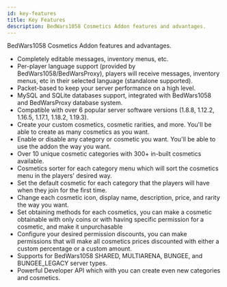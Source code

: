 ```yaml
---
id: key-features
title: Key Features
description: BedWars1058 Cosmetics Addon features and advantages.
---
```


BedWars1058 Cosmetics Addon features and advantages.

- Completely editable messages, inventory menus, etc.
- Per-player language support (provided by BedWars1058/BedWarsProxy), players will receive messages, inventory menus, etc in their selected language (standalone supported).
- Packet-based to keep your server performance on a high level.
- MySQL and SQLite databases support, integrated with BedWars1058 and BedWarsProxy database system.
- Compatible with over 6 popular server software versions (1.8.8, 1.12.2, 1.16.5, 1.17.1, 1.18.2, 1.19.3).
- Create your custom cosmetics, cosmetic rarities, and more. You'll be able to create as many cosmetics as you want.
- Enable or disable any category or cosmetic you want. You'll be able to use the addon the way you want.
- Over 10 unique cosmetic categories with 300+ in-built cosmetics available.
- Cosmetics sorter for each category menu which will sort the cosmetics menu in the players' desired way.
- Set the default cosmetic for each category that the players will have when they join for the first time.
- Change each cosmetic icon, display name, description, price, and rarity the way you want.
- Set obtaining methods for each cosmetics, you can make a cosmetic obtainable with only coins or with having specific permission for a cosmetic, and make it unpurchasable
- Configure your desired permission discounts, you can make permissions that will make all cosmetics prices discounted with either a custom percentage or a custom amount.
- Supports for BedWars1058 SHARED, MULTIARENA, BUNGEE, and BUNGEE_LEGACY server types.
- Powerful Developer API which with you can create even new categories and cosmetics.